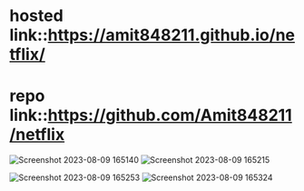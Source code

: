 
# hosted link::https://amit848211.github.io/netflix/
# repo link::https://github.com/Amit848211/netflix
![Screenshot 2023-08-09 165140](https://github.com/Amit848211/netflix/assets/111532901/b92ceda0-916c-43c8-a14c-b209c66ec420)
![Screenshot 2023-08-09 165215](https://github.com/Amit848211/netflix/assets/111532901/822f8715-8510-428f-a1c5-782e65409bfd)


![Screenshot 2023-08-09 165253](https://github.com/Amit848211/netflix/assets/111532901/9ec8f39e-f9f4-4f7f-bf7b-550340674421)
![Screenshot 2023-08-09 165324](https://github.com/Amit848211/netflix/assets/111532901/32db6761-d955-43f8-b3b2-05ed815c4847)
